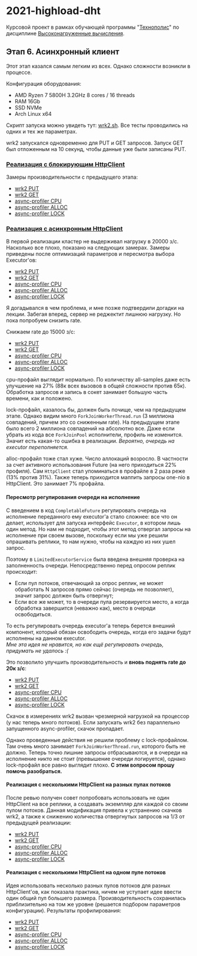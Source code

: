 # 2021-highload-dht

Курсовой проект в рамках обучающей программы "[Технополис](https://polis.mail.ru)" по дисциплине [Высоконагруженные вычисления](https://polis.mail.ru/curriculum/program/discipline/1257/).

## Этап 6. Асинхронный клиент

Этот этап казался самым легким из всех. Однако сложности возникли в процессе.

Конфигурация оборудования:
 - AMD Ryzen 7 5800H 3.2GHz 8 cores / 16 threads
 - RAM 16Gb
 - SSD NVMe
 - Arch Linux x64

Скрипт запуска можно увидеть тут: [wrk2.sh](../../profiling/wrk2.sh).
Все тесты проводились на одних и тех же параметрах.

wrk2 запускался одновременно для PUT и GET запросов. Запуск GET был отложенным
на 10 секунд, чтобы данные уже были записаны PUT.

### [Реализация с блокирующим HttpClient](https://github.com/CRaFT4ik/2021-highload-dht/blob/stage_5/)

Замеры производительности с предыдущего этапа:

- [wrk2 PUT](profiling/prev_stage/wrk2_replication_put.txt)
- [wrk2 GET](profiling/prev_stage/wrk2_replication_get.txt)
- [async-profiler CPU](profiling/prev_stage/profiler_cpu_replication.html)
- [async-profiler ALLOC](profiling/prev_stage/profiler_alloc_replication.html)
- [async-profiler LOCK](profiling/prev_stage/profiler_lock_replication.html) 

### [Реализация с асинхронным HttpClient](https://github.com/CRaFT4ik/2021-highload-dht/blob/stage_6/)

В первой реализации кластер не выдерживал нагрузку в 20000 з/с. Насколько все плохо,
показано на следующих замерах. Замеры приведены после оптимизаций параметров и
пересмотра выбора Executor'ов:
- [wrk2 PUT](profiling/delays_20k/wrk2_async_put.txt)
- [wrk2 GET](profiling/delays_20k/wrk2_async_get.txt)
- [async-profiler CPU](profiling/delays_20k/profiler_cpu_async.html)
- [async-profiler ALLOC](profiling/delays_20k/profiler_alloc_async.html)
- [async-profiler LOCK](profiling/delays_20k/profiler_lock_async.html)

Я догадывался в чем проблема, и мне позже подтвердили догадки на лекции. Забегая вперед,
сервер не реджектит лишнюю нагрузку. Но пока попробуем снизить rate.

Снижаем rate до 15000 з/с:
- [wrk2 PUT](profiling/async/wrk2_async_put.txt)
- [wrk2 GET](profiling/async/wrk2_async_get.txt)
- [async-profiler CPU](profiling/async/profiler_cpu_async.html)
- [async-profiler ALLOC](profiling/async/profiler_alloc_async.html)
- [async-profiler LOCK](profiling/async/profiler_lock_async.html)

cpu-профайл выглядит нормально. По количеству all-samples даже есть улучшение на 27%
(88к всех вызовов в общей сложности против 65к). Обработка запросов и запись в сокет
занимает большую часть времени, как и положено.

lock-профайл, казалось бы, должен быть почище, чем на предыдущем этапе. Однако видим
много `ForkJoinWorkerThread.run` (3 миллиона совпадений, причем это со сниженным rate).
На предыдущем этапе было всего 2 миллиона совпадений на абсолютно все.
Даже если убрать из кода все `ForkJoinPool` исполнители,
профиль не изменится. Значит есть какая-то ошибка в реализации. *Вероятно, очередь на
executor переполняется.*

alloc-профайл тоже стал хуже. Число аллокаций возросло. В частности за счет активного
использования Future (на него приходиться 22% профиля).
Сам `HttpClient` стал упоминаться в профайле в 2 раза реже (13% против 31%).
Также теперь приходится маппить запросы one-nio в HttpClient. Это занимает 7% профайла.

#### Пересмотр регулирования очереди на исполнение

С введением в код `CompletableFuture` регулировать очередь на исполнение переданного
ему executor'а стало сложнее: все что он делает, использует для запуска интерфейс
`Executor`, в котором лишь один метод. Но нам не подходит, чтобы этот метод отвергал
запросы на исполнение при своем вызове, поскольку если мы уже решили опрашивать реплики,
то нам нужно, чтобы на каждую из них ушел запрос.

Поэтому в `LimitedExecutorService` была введена внешняя проверка на заполненность очереди.
Непосредственно перед опросом реплик происходит:
 - Если пул потоков, отвечающий за опрос реплик, не может обработать N запросов прямо 
сейчас (очередь не позволяет), значит запрос должен быть отвергнут;
 - Если все же может, то в очереди пула резервируется место, а когда обработка завершится
(неважно как), место в очереди освободиться.

То есть регулировать очередь executor'а теперь берется внешний компонент, который обязан
освободить очередь, когда его задачи будут исполнены на данном executor. \
*Мне эта идея не нравится, но как ещё регулировать очередь, придумать не удалось :(*

Это позволило улучшить производительность и **вновь поднять rate до 20к з/с**:
- [wrk2 PUT](profiling/async_limited/wrk2_async_fixed_put.txt)
- [wrk2 GET](profiling/async_limited/wrk2_async_fixed_get.txt)
- [async-profiler CPU](profiling/async_limited/profiler_cpu_async_fixed.html)
- [async-profiler ALLOC](profiling/async_limited/profiler_alloc_async_fixed.html)
- [async-profiler LOCK](profiling/async_limited/profiler_lock_async_fixed.html)

Скачок в измерениях wrk2 вызван чрезмерной нагрузкой на процессор (у нас теперь много
потоков). Если запускать wrk2 без параллельно запущенного async-profiler, скачок пропадает.

Однако проведенные действия не решили проблему с lock-профайлом. Там очень много
занимает `ForkJoinWorkerThread.run`, которого быть не должно. Теперь точно
лишние запросы отбрасываются, и в очереди на исполнение никто не стоит 
(превышение очереди логируется), однако lock-профайл все равно выглядит плохо.
**С этим вопросом прошу помочь разобраться.**

#### Реализация с несколькими HttpClient на разных пулах потоков

После ревью получен совет попробовать использовать не один HttpClient
на все реплики, а создавать экземпляр для каждой со своим пулом потоков.
Данная модификация привела к устранению скачков wrk2, а также к снижению
количества отвергнутых запросов на 1/3 от предыдущей реализации:

- [wrk2 PUT](profiling/review_multihttp/wrk2_multihttp_put.txt)
- [wrk2 GET](profiling/review_multihttp/wrk2_multihttp_get.txt)
- [async-profiler CPU](profiling/review_multihttp/profiler_cpu_multihttp.html)
- [async-profiler ALLOC](profiling/review_multihttp/profiler_alloc_multihttp.html)
- [async-profiler LOCK](profiling/review_multihttp/profiler_lock_multihttp.html)

#### Реализация с несколькими HttpClient на одном пуле потоков

Идея использовать несколько разных пулов потоков для разных HttpClient'ов, как показала
практика, ничем не уступает идее ввести один общий пул большего размера.
Производительность сохранилась приблизительно на том же уровне
(решается подбором параметров конфигурации). Результаты профилирования:

- [wrk2 PUT](profiling/review_multihttp_onepool/wrk2_mhttp2_put.txt)
- [wrk2 GET](profiling/review_multihttp_onepool/wrk2_mhttp2_get.txt)
- [async-profiler CPU](profiling/review_multihttp_onepool/profiler_cpu_mhttp2.html)
- [async-profiler ALLOC](profiling/review_multihttp_onepool/profiler_alloc_mhttp2.html)
- [async-profiler LOCK](profiling/review_multihttp_onepool/profiler_lock_mhttp2.html)
